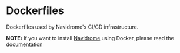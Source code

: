 # Dockerfiles

Dockerfiles used by Navidrome's CI/CD infrastructure.

**NOTE:** If you want to install [Navidrome](https://www.navidrome.org) using Docker, please read the [documentation](https://www.navidrome.org/docs/installation/docker/)

